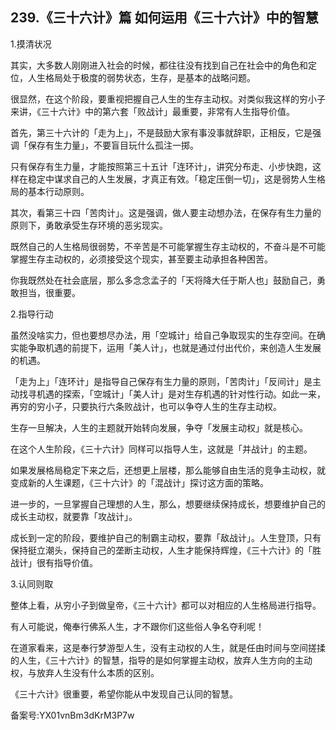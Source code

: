 ## 239.《三十六计》篇 如何运用《三十六计》中的智慧
1.摸清状况


其实，大多数人刚刚进入社会的时候，都往往没有找到自己在社会中的角色和定位，人生格局处于极度的弱势状态，生存，是基本的战略问题。


很显然，在这个阶段，要重视把握自己人生的生存主动权。对类似我这样的穷小子来讲，《三十六计》中的第六套「败战计」最重要，非常有人生指导价值。


首先，第三十六计的「走为上」，不是鼓励大家有事没事就辞职，正相反，它是强调「保存有生力量」，不要盲目玩什么孤注一掷。


只有保存有生力量，才能按照第三十五计「连环计」，讲究分布走、小步快跑，这样在稳定中谋求自己的人生发展，才真正有效。「稳定压倒一切」，这是弱势人生格局的基本行动原则。


其次，看第三十四「苦肉计」。这是强调，做人要主动想办法，在保存有生力量的原则下，勇敢承受生存环境的恶劣现实。


既然自己的人生格局很弱势，不辛苦是不可能掌握生存主动权的，不奋斗是不可能掌握生存主动权的，必须接受这个现实，甚至要主动承担各种困苦。


你我既然处在社会底层，那么多念念孟子的「天将降大任于斯人也」鼓励自己，勇敢担当，很重要。


2.指导行动


虽然没啥实力，但也要想尽办法，用「空城计」给自己争取现实的生存空间。在确实能争取机遇的前提下，运用「美人计」，也就是通过付出代价，来创造人生发展的机遇。


「走为上」「连环计」是指导自己保存有生力量的原则，「苦肉计」「反间计」是主动找寻机遇的探索，「空城计」「美人计」是对生存机遇的针对性行动。如此一来，再穷的穷小子，只要执行六条败战计，也可以争夺人生的生存主动权。


生存一旦解决，人生的主题就开始转向发展，争夺「发展主动权」就是核心。


在这个人生阶段，《三十六计》同样可以指导人生，这就是「并战计」的主题。


如果发展格局稳定下来之后，还想更上层楼，那么能够自由生活的竞争主动权，就变成新的人生课题，《三十六计》的「混战计」探讨这方面的策略。


进一步的，一旦掌握自己理想的人生，那么，想要继续保持成长，想要维护自己的成长主动权，就要靠「攻战计」。


成长到一定的阶段，要维护自己的制霸主动权，要靠「敌战计」。人生登顶，只有保持挺立潮头，保持自己的垄断主动权，人生才能保持辉煌，《三十六计》的「胜战计」很有指导价值。


3.认同则取


整体上看，从穷小子到做皇帝，《三十六计》都可以对相应的人生格局进行指导。


有人可能说，俺奉行佛系人生，才不跟你们这些俗人争名夺利呢！


在道家看来，这是奉行梦游型人生，没有主动权的人生，就是任由时间与空间搓揉的人生，《三十六计》的智慧，指导的是如何掌握主动权，放弃人生方向的主动权，与放弃人生没有什么本质的区别。


《三十六计》很重要，希望你能从中发现自己认同的智慧。


备案号:YX01vnBm3dKrM3P7w

